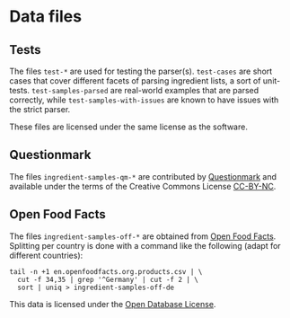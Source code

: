 # Data files

## Tests

The files `test-*` are used for testing the parser(s). `test-cases` are short cases that cover different facets of
parsing ingredient lists, a sort of unit-tests. `test-samples-parsed` are real-world examples that are parsed
correctly, while `test-samples-with-issues` are known to have issues with the strict parser.

These files are licensed under the same license as the software.

## Questionmark

The files `ingredient-samples-qm-*` are contributed by [Questionmark](https://www.thequestionmark.org/) and
available under the terms of the Creative Commons License [CC-BY-NC](https://creativecommons.org/licenses/by-nc/4.0/).

## Open Food Facts

The files `ingredient-samples-off-*` are obtained from [Open Food Facts](https://world.openfoodfacts.org/data).
Splitting per country is done with a command like the following (adapt for different countries):

```
tail -n +1 en.openfoodfacts.org.products.csv | \
  cut -f 34,35 | grep '^Germany' | cut -f 2 | \
  sort | uniq > ingredient-samples-off-de
```

This data is licensed under the [Open Database License](https://opendatacommons.org/licenses/odbl/1.0/).
